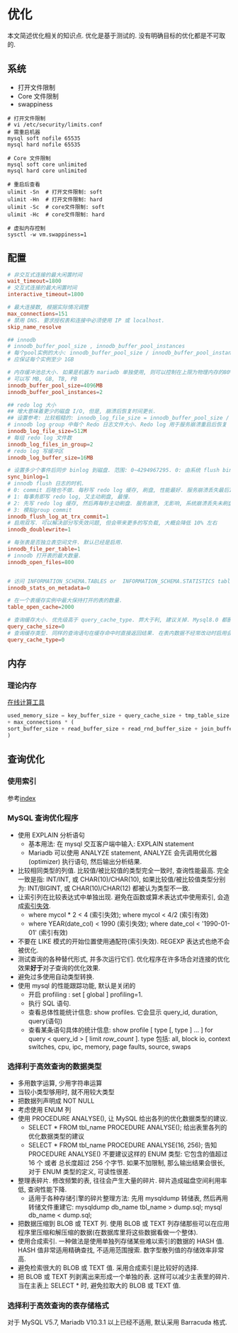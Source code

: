 # 优化

本文简述优化相关的知识点. 优化是基于测试的. 没有明确目标的优化都是不可取的.

## 系统

* 打开文件限制
* Core 文件限制
* swappiness

```shell
# 打开文件限制
# vi /etc/security/limits.conf
# 需重启机器
mysql soft nofile 65535
mysql hard nofile 65535

# Core 文件限制
mysql soft core unlimited
mysql hard core unlimited

# 重启后查看
ulimit -Sn  # 打开文件限制: soft
ulimit -Hn  # 打开文件限制: hard
ulimit -Sc  # core文件限制: soft
ulimit -Hc  # core文件限制: hard

# 虚拟内存控制
sysctl -w vm.swappiness=1
```

## 配置

```conf
# 非交互式连接的最大闲置时间
wait_timeout=1800
# 交互式连接的最大闲置时间
interactive_timeout=1800

# 最大连接数, 根据实际情况调整
max_connections=151
# 禁用 DNS. 要求授权表和连接中必须使用 IP 或 localhost.
skip_name_resolve

## innodb
# innodb_buffer_pool_size , innodb_buffer_pool_instances
# 每个pool实例的大小: innodb_buffer_pool_size / innodb_buffer_pool_instances
# 应保证每个实例至少 1GB

# 内存缓冲池总大小. 如果是机器为 mariadb 单独使用, 则可以控制在上限为物理内存的80%. 物理内存越大比例可以越高. 和连接数有关系.
# 可以写 MB, GB, TB, PB
innodb_buffer_pool_size=4096MB
innodb_buffer_pool_instances=2

## redo log 大小
## 增大意味着更少的磁盘 I/O, 但是, 崩溃后恢复时间更长.
## 设置参考: 比较粗糙的: innodb_log_file_size = innodb_buffer_pool_size / 4 / innodb_log_files_in_group
# innodb log group 中每个 Redo 日志文件大小. Redo log 用于服务崩溃重启后恢复
innodb_log_file_size=512M
# 每组 redo log 文件数
innodb_log_files_in_group=2
# redo log 写缓冲区
innodb_log_buffer_size=16MB

# 设置多少个事件后同步 binlog 到磁盘. 范围: 0~4294967295. 0: 由系统 flush binlog 文件到磁盘. 1: 每事务就 flush file.
sync_binlog=1
# innodb flush 日志的时机.
# 0: commit 后啥也不做. 每秒写 redo log 缓存, 刷盘, 性能最好. 服务崩溃丢失最后1秒数据.
# 1: 每事务即写 redo log, 又主动刷盘, 最慢.
# 2: 先写 redo log 缓存, 然后再每秒主动刷盘. 服务崩溃, 无影响, 系统崩溃丢失未刷盘数据.
# 3: 模拟group commit
innodb_flush_log_at_trx_commit=1
# 启用双写. 可以解决部分写失效问题, 但会带来更多的写负载, 大概会降低 10% 左右
innodb_doublewrite=1

# 每张表是否独立表空间文件. 默认已经是启用.
innodb_file_per_table=1
# innodb 打开表的最大数量.
innodb_open_files=800


# 访问 INFORMATION_SCHEMA.TABLES or  INFORMATION_SCHEMA.STATISTICS tables, 或者运行 metadata statements such as SHOW INDEX or SHOW TABLE STATUS 时更新统计信息. 建议关掉.
innodb_stats_on_metadata=0

# 在一个表缓存实例中最大保持打开的表的数量.
table_open_cache=2000

# 查询缓存大小. 优先级高于 query_cache_type. 弊大于利, 建议关掉. Mysql8.0 都删除了这个功能.
query_cache_size=0
# 查询缓存类型. 同样的查询语句在缓存命中时直接返回结果. 在表内数据不经常改动时启用会提升查询速度. 但是, 如果经常改动会给服务器带来负担, 降低性能.
query_cache_type=0


```

## 内存

### 理论内存

[在线计算工具](http://www.mysqlcalculator.com/)

```python
used_memory_size = key_buffer_size + query_cache_size + tmp_table_size + innodb_buffer_pool_size + innodb_additional_mem_pool_size + innodb_log_buffer_size
+ max_connections * (
sort_buffer_size + read_buffer_size + read_rnd_buffer_size + join_buffer_size + thread_stack + binlog_cache_size
)
```

## 查询优化

### 使用索引

参考[index](./index.md)

### MySQL 查询优化程序

* 使用 EXPLAIN 分析语句
  * 基本用法: 在 mysql 交互客户端中输入: EXPLAIN statement
  * Mariadb 可以使用 ANALYZE statement, ANALYZE 会先调用优化器(optimizer) 执行语句, 然后输出分析结果.
* 比较相同类型的列值. 比较值/被比较值的类型完全一致时, 查询性能最高. 完全一致是指: INT/INT, 或 CHAR(10)/CHAR(10), 如果比较值/被比较值类型分别为: INT/BIGINT, 或 CHAR(10)/CHAR(12) 都被认为类型不一致.
* 让索引列在比较表达式中单独出现. 避免在函数或算术表达式中使用索引, 会造成[索引失效](./index.md#索引失效).
  * where mycol * 2 < 4 (索引失效); where mycol < 4/2 (索引有效)
  * where YEAR(date_col) < 1990 (索引失效); where date_col < '1990-01-01' (索引有效)
* 不要在 LIKE 模式的开始位置使用通配符(索引失效). REGEXP 表达式也绝不会被优化.
* 测试查询的各种替代形式, 并多次运行它们. 优化程序在许多场合对连接的优化效果**好于**对子查询的优化效果.
* 避免过多使用自动类型转换.
* 使用 mysql 的性能跟踪功能, 默认是关闭的
  * 开启 profiling : set [ global ] profiling=1.
  * 执行 SQL 语句.
  * 查看总体性能统计信息: show profiles. 它会显示 query_id, duration, query(语句)
  * 查看某条语句具体的统计信息: show profile [ type [, type ] ... ] for query < query_id > [ limit *row_count* ]. type 包括: all, block io, context switches, cpu, ipc, memory, page faults, source, swaps

### 选择利于高效查询的数据类型

* 多用数字运算, 少用字符串运算
* 当较小类型够用时, 就不用较大类型
* 把数据列声明成 NOT NULL
* 考虑使用 ENUM 列
* 使用 PROCEDURE ANALYSE(), 让 MySQL 给出各列的优化数据类型的建议.
  * SELECT * FROM tbl_name PROCEDURE ANALYSE(); 给出表里各列的优化数据类型的建议
  * SELECT * FROM tbl_name PROCEDURE ANALYSE(16, 256); 告知PROCEDURE ANALYSE() 不要建议这样的 ENUM 类型: 它包含的值超过 16 个 或者 总长度超过 256 个字节. 如果不加限制, 那么输出结果会很长, 对于 ENUM 类型的定义, 可读性很差.
* 整理表碎片. 修改频繁的表, 往往会产生大量的碎片. 碎片造成磁盘空间利用率低, 查询性能下降.
  * 适用于各种存储引擎的碎片整理方法: 先用 mysqldump 转储表, 然后再用转储文件重建它: mysqldump db_name tbl_name > dump.sql; mysql db_name < dump.sql;
* 把数据压缩到 BLOB 或 TEXT 列. 使用 BLOB 或 TEXT 列存储那些可以在应用程序里压缩和解压缩的数据(在数据库里将这些数据看做一个整体).
* 使用合成索引. 一种做法是使用单独列存储某些难以索引的数据的 HASH 值. HASH 值非常适用精确查找, 不适用范围搜索. 数字型散列值的存储效率非常高.
* 避免检索很大的 BLOB 或 TEXT 值. 采用合成索引是比较好的选择.
* 把 BLOB 或 TEXT 列剥离出来形成一个单独的表. 这样可以减少主表里的碎片. 当在主表上 SELECT * 时, 避免拉取大的 BLOB 或 TEXT 值.

### 选择利于高效查询的表存储格式

对于 MySQL V5.7, Mariadb V10.3.1 以上已经不适用, 默认采用 Barracuda 格式.
